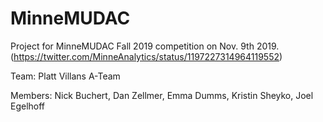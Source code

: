 # MinneMUDAC
Project for MinneMUDAC Fall 2019 competition on Nov. 9th 2019. (https://twitter.com/MinneAnalytics/status/1197227314964119552)

Team: Platt Villans A-Team

Members: Nick Buchert, Dan Zellmer, Emma Dumms, Kristin Sheyko, Joel Egelhoff
